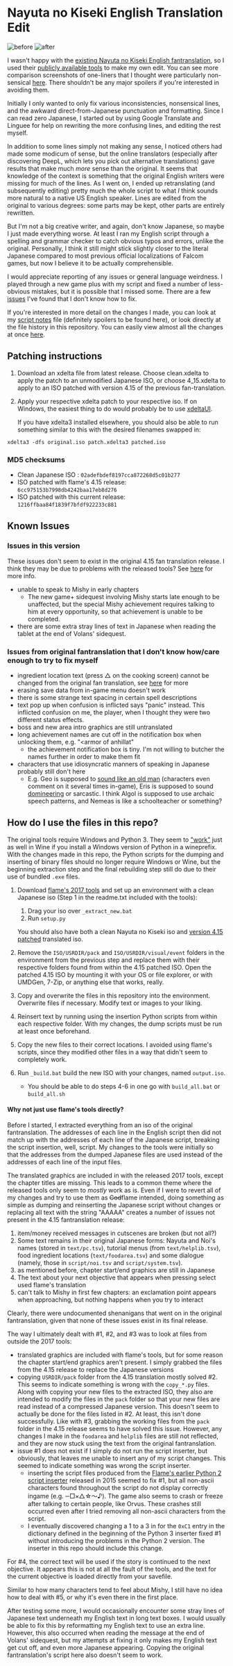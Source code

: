 
# Nayuta no Kiseki English Translation Edit

![before](https://i.imgur.com/1gWUK3w.jpg)
![after](https://i.imgur.com/TT9smIn.jpg)


I wasn't happy with the [existing Nayuta no Kiseki English fantranslation](https://heroesoflegend.org/forums/viewtopic.php?f=22&t=73), so I used their [publicly available tools](https://heroesoflegend.org/forums/viewtopic.php?f=22&t=340) to make my own edit. You can see more comparison screenshots of one-liners that I thought were particularly non-sensical [here](https://imgur.com/a/yJB1fTj). There shouldn't be any major spoilers if you're interested in avoiding them.

Initially I only wanted to only fix various inconsistencies, nonsensical lines, and the awkward direct-from-Japanese punctuation and formatting. Since I can read zero Japanese, I started out by using Google Translate and Linguee for help on rewriting the more confusing lines, and editing the rest myself.

In addition to some lines simply not making any sense, I noticed others had made some modicum of sense, but the online translators (especially after discovering DeepL, which lets you pick out alternative translations) gave results that make much *more* sense than the original. It seems that knowledge of the context is something that the original English writers were missing for much of the lines. As I went on, I ended up retranslating (and subsequently editing) pretty much the whole script to what *I* think sounds more natural to a native US English speaker. Lines are edited from the original to various degrees: some parts may be kept, other parts are entirely rewritten.

But I'm not a big creative writer, and again, don't know Japanese, so maybe I just made everything worse. At least I ran my English script through a spelling and grammar checker to catch obvious typos and errors, unlike the original. Personally, I think it still might stick slightly closer to the literal Japanese compared to most previous official localizations of Falcom games, but now I believe it to be actually comprehensible. 

I would appreciate reporting of any issues or general language weirdness. I played through a new game plus with my script and fixed a number of less-obvious mistakes, but it is possible that I missed some. There are a few [issues](#Known-Issues) I've found that I don't know how to fix.

If you're interested in more detail on the changes I made, you can look at my [script notes](./notes.md) file (definitely spoilers to be found here), or look directly at the file history in this repository. You can easily view almost all the changes at once [here](https://github.com/dackst/nayuta/commit/2e5b5c5db7d33fb19f7d38e6ba8c0a8826a07419).

<!-- or you can [compare]((https://github.com/dackst/nayuta/compare/original...master)) any of the changed files directly to their originals in this repo. 
broken ever since I moved files around
-->

## Patching instructions
1. Download an xdelta file from latest release. Choose clean.xdelta to apply the patch to an unmodified Japanese ISO, or choose 4_15.xdelta to apply to an ISO patched with version 4.15 of the previous fan-translation.
2. Apply your respective xdelta patch to your respective iso. If on Windows, the easiest thing to do would probably be to use [xdeltaUI](https://www.romhacking.net/utilities/598/).

   If you have xdelta3 installed elsewhere, you should also be able to run something similar to this with the desired filenames swapped in:
```
xdelta3 -dfs original.iso patch.xdelta3 patched.iso
```


### MD5 checksums
* Clean Japanese ISO : `02adefbdef8197cca872268d5c01b277`
* ISO patched with flame's 4.15 release: `6cc975153b7998db4242baa17eb8d276`
* ISO patched with this current release: `1216ffbaa84f1839f7bfdf922233c881`


## Known Issues

### Issues in this version 
These issues don't seem to exist in the original 4.15 fan translation release. I think they may be due to problems with the released tools? See [here](#Why-not-just-use-flame's-tools-directly?) for more info.
* unable to speak to Mishy in early chapters
  * The new game+ sidequest involving Mishy starts late enough to be unaffected, but the special Mishy achievement requires talking to him at every opportunity, so that achievement is unable to be completed.
* there are some extra stray lines of text in Japanese when reading the tablet at the end of Volans' sidequest. 

### Issues from original fantranslation that I don't know how/care enough to try to fix myself
* ingredient location text (press △ on the cooking screen) cannot be changed from the original fan translation, see [here](#Why-not-just-use-flame's-tools-directly?) for more
* erasing save data from in-game menu doesn't work
* there is some strange text spacing in certain spell descriptions
* text pop up when confusion is inflicted says "panic" instead. This inflicted confusion on me, the player, when I thought they were two different status effects.
* boss and new area intro graphics are still untranslated
* long achievement names are cut off in the notification box when unlocking them, e.g. "<armor of anhillat"
  * the achievement notification box is tiny. I'm not willing to butcher the names further in order to make them fit
* characters that use idiosyncratic manners of speaking in Japanese probably still don't here
  * E.g. Geo is supposed to [sound like an old man](https://legendofheroes.fandom.com/wiki/Lychnis_Gio) (characters even comment on it several times in-game), Eris is supposed to sound [domineering](https://legendofheroes.fandom.com/wiki/Song_Priestess_Elislette) or sarcastic. I think Algol is supposed to use archaic speech patterns, and Nemeas is like a schoolteacher or something?




## How do I use the files in this repo?

The original tools require Windows and Python 3. They seem to ["work"](#Why-not-just-use-flame's-tools-directly-on-a-clean-iso?) just as well in Wine if you install a Windows version of Python in a wineprefix. With the changes made in this repo, the Python scripts for the dumping and inserting of binary files should no longer require Windows or Wine, but the beginning extraction step and the final rebuilding step still do due to their use of bundled `.exe` files. 

1. Download [flame's 2017 tools](https://heroesoflegend.org/forums/viewtopic.php?f=22&t=340) and set up an environment with a clean Japanese iso (Step 1 in the readme.txt included with the tools):
    1. Drag your iso over `_extract_new.bat`
    2. Run `setup.py`
  
   You should also have both a clean Nayuta no Kiseki iso and [version 4.15 patched](https://heroesoflegend.org/forums/viewtopic.php?f=22&t=73) translated iso.

2. Remove the `ISO/USRDIR/pack` and `ISO/USRDIR/visual/event` folders in the environment from the previous step and replace them with their respective folders found from within the 4.15 patched ISO. Open the patched 4.15 ISO by mounting it with your OS or file explorer, or with UMDGen, 7-Zip, or anything else that works, really.
3. Copy and overwrite the files in this repository into the environment. Overwrite files if necessary. Modify text or images to your liking. 
4. Reinsert text by running using the insertion Python scripts from within each respective folder. With my changes, the dump scripts must be run at least once beforehand.
5. Copy the new files to their correct locations. I avoided using flame's scripts, since they modified other files in a way that didn't seem to completely work.
6. Run `_build.bat` build the new ISO with your changes, named `output.iso`.

   * You should be able to do steps 4-6 in one go with `build_all.bat` or `build_all.sh`



#### Why not just use flame's tools directly?

Before I started, I extracted everything from an iso of the original fantranslation. The addresses of each line in the English script then did not match up with the addresses of each line of the Japanese script, breaking the script insertion, well, script. My changes to the tools were initially so that the addresses from the dumped Japanese files are used instead of the addresses of each line of the input files.

The translated graphics are included in with the released 2017 tools, except the chapter titles are missing. This leads to a common theme where the released tools only seem to *mostly* work as is. Even if I were to revert all of my changes and try to use them as <del>God</del>flame intended, doing something as simple as dumping and reinserting the Japanese script without changes or replacing all text with the string "AAAAA" creates a number of issues not present in the 4.15 fantranslation release:
  1. item/money received messages in cutscenes are broken (but not all?)
  2. Some text remains in their original Japanese forms: Nayuta and Noi's names (stored in `text/pc.tsv`), tutorial menus (from `text/helplib.tsv`), food ingredient locations (`text/foodarea.tsv`) and some dialogue (namely, those in `script/noi.tsv` and `script/system.tsv`).
  3. as mentioned before, chapter start/end graphics are still in Japanese
  3. The text about your next objective that appears when pressing select used flame's translation
  4. can't talk to Mishy in first few chapters: an exclamation point appears when approaching, but nothing happens when you try to interact

Clearly, there were undocumented shenanigans that went on in the original fantranslation, given that none of these issues exist in its final release.

The way I ultimately dealt with #1, #2, and #3 was to look at files from outside the 2017 tools:
  * translated graphics are included with flame's tools, but for some reason the chapter start/end graphics aren't present. I simply grabbed the files from the 4.15 release to replace the Japanese versions
  * copying `USRDIR/pack` folder from the 4.15 translation mostly solved #2. This seems to indicate something is wrong with the `copy_*.py` files. Along with copying your new files to the extracted ISO, they also are intended to modify the files in the `pack` folder so that your new files are read instead of a compressed Japanese version. This doesn't seem to actually be done for the files listed in #2. At least, this isn't done successfully. Like with #3, grabbing the working files from the `pack` folder in the 4.15 release seems to have solved this issue. However, any changes I make in the `foodarea` and `helplib` files are still not reflected, and they are now stuck using the text from the original fantranslation.
  * issue #1 does not exist if I simply do not run the script inserter, but obviously, that leaves me unable to insert any of my script changes. This seemed to indicate something was wrong the script inserter.
    * inserting the script files produced from the [Flame's earlier Python 2 script inserter](https://pastebin.com/vtVwq338) released in 2015 seemed to fix #1, but all non-ascii characters found throughout the script do not display correctly ingame (e.g. ─□×△☆～♪). The game also seems to crash or freeze after talking to certain people, like Orvus. These crashes still occurred even after I tried removing all non-ascii characters from the script.
    * I eventually discovered changing a 1 to a 3 in for the `0xC1` entry in the dictionary defined in the beginning of the Python 3 inserter fixed #1 without introducing the problems in the Python 2 version. The inserter in this repo should include this change.
 
For #4, the correct text will be used if the story is continued to the next objective. It appears this is not at all the fault of the tools, and the text for the current objective is loaded directly from your savefile.

Similar to how many characters tend to feel about Mishy, I still have no idea how to deal with #5, or why it's even there in the first place.

After testing some more, I would occasionally encounter some stray lines of Japanese text underneath my English text in long text boxes. I would usually be able to fix this by reformatting my English text to use an extra line. However, this also occurred when reading the message at the end of Volans' sidequest, but my attempts at fixing it only makes my English text get cut off, and even more Japanese appearing. Copying the original fantranslation's script here also doesn't seem to work.


